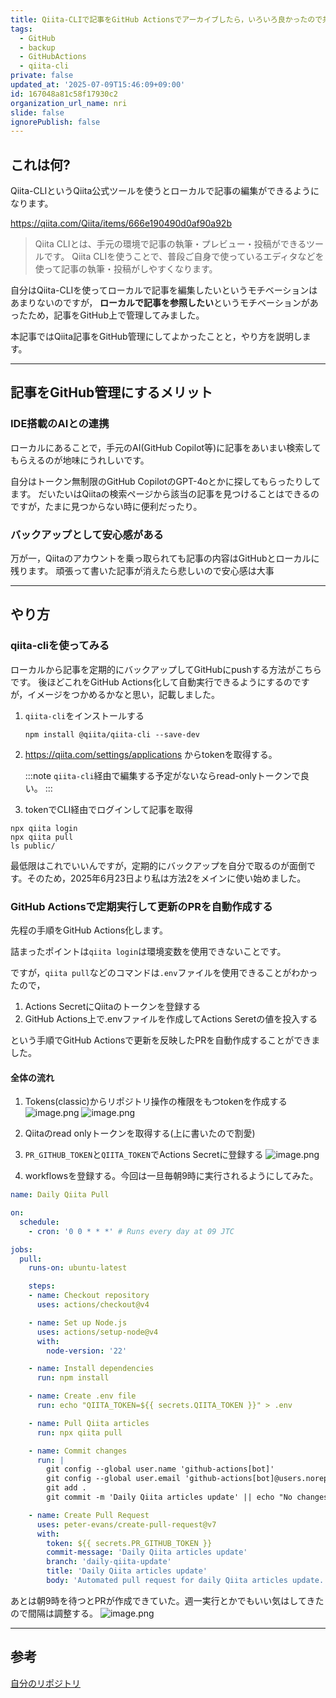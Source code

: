 ```yaml
---
title: Qiita-CLIで記事をGitHub Actionsでアーカイブしたら，いろいろ良かったので共有する
tags:
  - GitHub
  - backup
  - GitHubActions
  - qiita-cli
private: false
updated_at: '2025-07-09T15:46:09+09:00'
id: 167048a81c58f17930c2
organization_url_name: nri
slide: false
ignorePublish: false
---
```

## これは何?

Qiita-CLIというQiita公式ツールを使うとローカルで記事の編集ができるようになります。

https://qiita.com/Qiita/items/666e190490d0af90a92b

> Qiita CLIとは、手元の環境で記事の執筆・プレビュー・投稿ができるツールです。
> Qiita CLIを使うことで、普段ご自身で使っているエディタなどを使って記事の執筆・投稿がしやすくなります。

自分はQiita-CLIを使ってローカルで記事を編集したいというモチベーションはあまりないのですが，
**ローカルで記事を参照したい**というモチベーションがあったため，記事をGitHub上で管理してみました。

本記事ではQiita記事をGitHub管理にしてよかったことと，やり方を説明します。

---

## 記事をGitHub管理にするメリット

### IDE搭載のAIとの連携

ローカルにあることで，手元のAI(GitHub Copilot等)に記事をあいまい検索してもらえるのが地味にうれしいです。

自分はトークン無制限のGitHub CopilotのGPT-4oとかに探してもらったりしてます。
だいたいはQiitaの検索ページから該当の記事を見つけることはできるのですが，たまに見つからない時に便利だったり。

### バックアップとして安心感がある

万が一，Qiitaのアカウントを乗っ取られても記事の内容はGitHubとローカルに残ります。
頑張って書いた記事が消えたら悲しいので安心感は大事

---

## やり方

### qiita-cliを使ってみる

ローカルから記事を定期的にバックアップしてGitHubにpushする方法がこちらです。
後ほどこれをGitHub Actions化して自動実行できるようにするのですが，イメージをつかめるかなと思い，記載しました。

1. `qiita-cli`をインストールする

    ```shell
    npm install @qiita/qiita-cli --save-dev
    ```
2. https://qiita.com/settings/applications からtokenを取得する。
    
    :::note
    `qiita-cli`経由で編集する予定がないならread-onlyトークンで良い。
    :::

3. tokenでCLI経由でログインして記事を取得

  ```shell
  npx qiita login
  npx qiita pull
  ls public/
  ```

最低限はこれでいいんですが，定期的にバックアップを自分で取るのが面倒です。そのため，2025年6月23日より私は方法2をメインに使い始めました。

### GitHub Actionsで定期実行して更新のPRを自動作成する

先程の手順をGitHub Actions化します。

詰まったポイントは`qiita login`は環境変数を使用できないことです。

ですが，`qiita pull`などのコマンドは`.env`ファイルを使用できることがわかったので，

1. Actions SecretにQiitaのトークンを登録する
2. GitHub Actions上で.envファイルを作成してActions Seretの値を投入する

という手順でGitHub Actionsで更新を反映したPRを自動作成することができました。

#### 全体の流れ

1. Tokens(classic)からリポジトリ操作の権限をもつtokenを作成する
    ![image.png](https://qiita-image-store.s3.ap-northeast-1.amazonaws.com/0/3718390/b7c71a23-28ec-4881-95df-b8f396bae19e.png)
    ![image.png](https://qiita-image-store.s3.ap-northeast-1.amazonaws.com/0/3718390/527c7bfb-5965-4510-9adf-aa7154f39226.png)

2. Qiitaのread onlyトークンを取得する(上に書いたので割愛)
3. `PR_GITHUB_TOKEN`と`QIITA_TOKEN`でActions Secretに登録する
    ![image.png](https://qiita-image-store.s3.ap-northeast-1.amazonaws.com/0/3718390/60bbee16-d8d8-4ac0-805a-a7851791dd9f.png)
4. workflowsを登録する。今回は一旦毎朝9時に実行されるようにしてみた。

```daily_pull.yml
name: Daily Qiita Pull

on:
  schedule:
    - cron: '0 0 * * *' # Runs every day at 09 JTC

jobs:
  pull:
    runs-on: ubuntu-latest

    steps:
    - name: Checkout repository
      uses: actions/checkout@v4

    - name: Set up Node.js
      uses: actions/setup-node@v4
      with:
        node-version: '22'

    - name: Install dependencies
      run: npm install

    - name: Create .env file
      run: echo "QIITA_TOKEN=${{ secrets.QIITA_TOKEN }}" > .env

    - name: Pull Qiita articles
      run: npx qiita pull

    - name: Commit changes
      run: |
        git config --global user.name 'github-actions[bot]'
        git config --global user.email 'github-actions[bot]@users.noreply.github.com'
        git add .
        git commit -m 'Daily Qiita articles update' || echo "No changes to commit"

    - name: Create Pull Request
      uses: peter-evans/create-pull-request@v7
      with:
        token: ${{ secrets.PR_GITHUB_TOKEN }}
        commit-message: 'Daily Qiita articles update'
        branch: 'daily-qiita-update'
        title: 'Daily Qiita articles update'
        body: 'Automated pull request for daily Qiita articles update.'
```

あとは朝9時を待つとPRが作成できていた。週一実行とかでもいい気はしてきたので間隔は調整する。
![image.png](https://qiita-image-store.s3.ap-northeast-1.amazonaws.com/0/3718390/2cf52895-3cf1-4f36-9813-8051b5f8e097.png)

---

## 参考

[自分のリポジトリ](https://github.com/RyosukeDTomita/qiita-article-archive)
